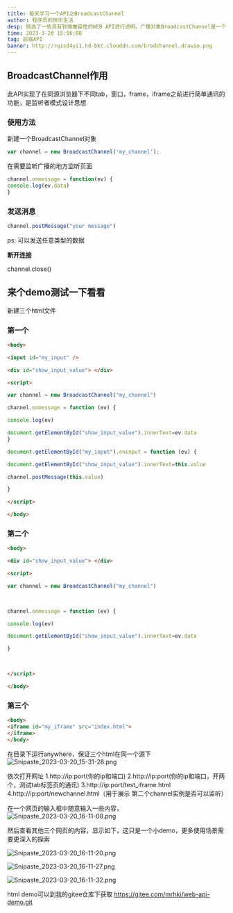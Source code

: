 ```yaml
---
title: 每天学习一个API之BroadcastChannel
author: 程序员的快乐生活
desp: 挑选了一些具有较强兼容性的WEB API进行说明。广播对象BroadcastChannel是一个浏览器内置对象，可以实现在同源浏览器下不同tab，窗口，frame，iframe之前进行简单通讯
time: 2023-3-20 15:56:00
tag: 前端API
banner: http://rqisd4yi1.hd-bkt.clouddn.com/brodchannel.drawio.png
---
```


## BroadcastChannel作用

此API实现了在同源浏览器下不同tab，窗口，frame，iframe之前进行简单通讯的功能，是监听者模式设计思想


### 使用方法

新建一个BroadcastChannel对象

```javascript
var channel = new BroadcastChannel('my_channel');
```
  

在需要监听广播的地方监听页面
```javascript
channel.onmessage = function(ev) {
console.log(ev.data)
}
```


### 发送消息

```javascript
channel.postMessage("your message")
```

ps: 可以发送任意类型的数据

  

**断开连接**

channel.close()


## 来个demo测试一下看看

新建三个html文件

  

### 第一个

```html
<body>

<input id="my_input" />

<div id="show_input_value"> </div>

<script>

var channel = new BroadcastChannel("my_channel")

channel.onmessage = function (ev) {

console.log(ev)

document.getElementById("show_input_value").innerText=ev.data
}

document.getElementById("my_input").oninput = function (ev) {

document.getElementById("show_input_value").innerText=this.value

channel.postMessage(this.value)

}

</script>

</body>
```

### 第二个
```html
<body>

<div id="show_input_value"> </div>

<script>

var channel = new BroadcastChannel("my_channel")

  

channel.onmessage = function (ev) {

console.log(ev)

document.getElementById("show_input_value").innerText=ev.data

}

  

</script>

</body>
```

### 第三个

```html
<body>
<iframe id="my_iframe" src="index.html">
</iframe>
</body>
```

  
在目录下运行anywhere，保证三个html在同一个源下
![Snipaste_2023-03-20_15-31-28.png](http://rqisd4yi1.hd-bkt.clouddn.com/Snipaste_2023-03-20_15-31-28.png)

依次打开网址
1.http://ip:port(你的ip和端口)
2.http://ip:port(你的ip和端口，开两个，测试tab标签页的通讯)
3.http://ip:port/test_iframe.html
4.http://ip:port/newchannel.html（用于展示 第二个channel实例是否可以监听）


在一个网页的输入框中随意输入一些内容，
![Snipaste_2023-03-20_16-11-08.png](http://rqisd4yi1.hd-bkt.clouddn.com/Snipaste_2023-03-20_16-11-08.png)

然后查看其他三个网页的内容，显示如下，这只是一个小demo，更多使用场景需要更深入的探索

![Snipaste_2023-03-20_16-11-20.png](http://rqisd4yi1.hd-bkt.clouddn.com/Snipaste_2023-03-20_16-11-20.png)

![Snipaste_2023-03-20_16-11-27.png](http://rqisd4yi1.hd-bkt.clouddn.com/Snipaste_2023-03-20_16-11-27.png)

![Snipaste_2023-03-20_16-11-32.png](http://rqisd4yi1.hd-bkt.clouddn.com/Snipaste_2023-03-20_16-11-32.png)


html demo可以到我的gitee仓库下获取
<https://gitee.com/mrhki/web-api-demo.git>
